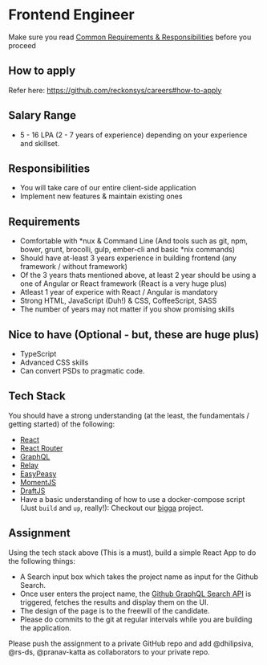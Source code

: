 # Frontend Engineer

Make sure you read [Common Requirements & Responsibilities](https://github.com/reckonsys/careers#common-requirements--responsibilities) before you proceed


## How to apply

Refer here: https://github.com/reckonsys/careers#how-to-apply


## Salary Range

* 5 - 16 LPA (2 - 7 years of experience) depending on your experience and skillset.


## Responsibilities

* You will take care of our entire client-side application
* Implement new features & maintain existing ones

## Requirements

* Comfortable with *nux & Command Line (And tools such as git, npm, bower, grunt, brocolli, gulp, ember-cli and basic *nix commands)
* Should have at-least 3 years experience in building frontend (any framework / without framework)
* Of the 3 years thats mentioned above, at least 2 year should be using a one of Angular or React framework (React is a very huge plus)
* Atleast 1 year of experice with React / Angular is mandatory
* Strong HTML, JavaScript (Duh!) & CSS, CoffeeScript, SASS
* The number of years may not matter if you show promising skills

## Nice to have (Optional - but, these are huge plus)

* TypeScript
* Advanced CSS skills
* Can convert PSDs to pragmatic code.

## Tech Stack

You should have a strong understanding (at the least, the fundamentals / getting started) of the following:

* [React](https://reactjs.org/)
* [React Router](https://reacttraining.com/react-router/)
* [GraphQL](https://graphql.org/)
* [Relay](https://relay.dev/)
* [EasyPeasy](https://github.com/ctrlplusb/easy-peasy)
* [MomentJS](https://momentjs.com/)
* [DraftJS](https://draftjs.org/)
* Have a basic understanding of how to use a docker-compose script (Just `build` and `up`, really!): Checkout our [bigga](https://github.com/reckonsys/bigga) project.


## Assignment

Using the tech stack above (This is a must), build a simple React App to do the following things:


* A Search input box which takes the project name as input for the Github Search.
* Once user enters the project name, the [Github GraphQL Search API](https://docs.github.com/en/free-pro-team@latest/graphql/reference/queries#searchresultitemconnection) is triggered, fetches the results and display them on the UI.
* The design of the page is to the freewill of the candidate.
* Please do commits to the git at regular intervals while you are building the application.

Please push the assignment to a private GitHub repo and add @dhilipsiva, @rs-ds, @pranav-katta as collaborators to your private repo.
